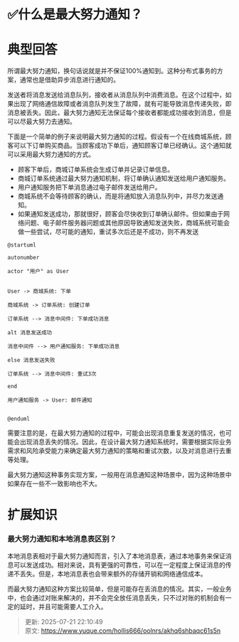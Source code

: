 # ✅什么是最大努力通知？

# 典型回答


所谓最大努力通知，换句话说就是并不保证100%通知到。这种分布式事务的方案，通常也是借助异步消息进行通知的。



发送者将消息发送给消息队列，接收者从消息队列中消费消息。在这个过程中，如果出现了网络通信故障或者消息队列发生了故障，就有可能导致消息传递失败，即消息被丢失。因此，最大努力通知无法保证每个接收者都能成功接收到消息，但是可以尽最大努力去通知。



下面是一个简单的例子来说明最大努力通知的过程。假设有一个在线商城系统，顾客可以下订单购买商品。当顾客成功下单后，通知顾客订单已经确认。这个通知就可以采用最大努力通知的方式。



+ 顾客下单后，商城订单系统会生成订单并记录订单信息。
+ 商城订单系统通过最大努力通知机制，将订单确认通知发送给用户通知服务。
+ 用户通知服务把下单消息通过电子邮件发送给用户。
+ 商城系统不会等待顾客的确认，而是将通知放入消息队列中，并尽力发送通知。
+ 如果通知发送成功，那就很好，顾客会尽快收到订单确认邮件。但如果由于网络问题、电子邮件服务器问题或其他原因导致通知发送失败，商城系统可能会做一些尝试，尽可能的通知，重试多次后还是不成功，则不再发送

<font style="color:rgb(55, 65, 81);"></font>

```puml
@startuml

autonumber

actor "用户" as User


User -> 商城系统: 下单

商城系统 -> 订单系统: 创建订单

订单系统 --> 消息中间件: 下单成功消息

alt 消息发送成功

消息中间件 --> 用户通知服务: 下单成功消息

else 消息发送失败

订单系统 --> 消息中间件: 重试3次

end

用户通知服务 -> User: 邮件通知


@enduml
```



需要注意的是，在最大努力通知的过程中，可能会出现消息重复发送的情况，也可能会出现消息丢失的情况。因此，在设计最大努力通知系统时，需要根据实际业务需求和风险承受能力来确定最大努力通知的策略和重试次数，以及对消息进行去重等处理。



最大努力通知这种事务实现方案，一般用在消息通知这种场景中，因为这种场景中如果存在一些不一致影响也不大。

# 扩展知识


### 最大努力通知和本地消息表区别？


本地消息表相对于最大努力通知而言，引入了本地消息表，通过本地事务来保证消息可以发送成功。相对来说，具有更强的可靠性，可以在一定程度上保证消息的传递不丢失。但是，本地消息表也会带来额外的存储开销和网络通信成本。



而最大努力通知这种方案比较简单，但是可能存在丢消息的情况。其实，一般业务中，也会通过对账来解决的，并不会完全放任消息丢失，只不过对账的机制会有一定的延时，并且可能需要人工介入。



> 更新: 2025-07-21 22:10:49  
> 原文: <https://www.yuque.com/hollis666/oolnrs/akhq6shbaqc61s5n>
